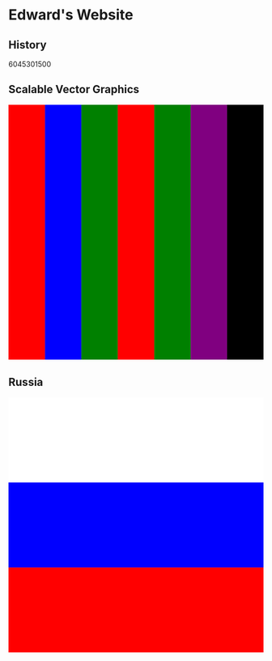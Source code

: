 # Edward's Website

## History
6045301500

## Scalable Vector Graphics
![Learning SVG](pic1.svg)

## Russia
![Russia](Russia.svg)
